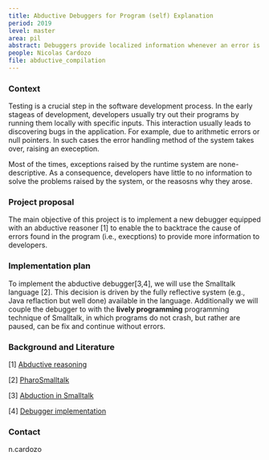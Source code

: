 ```yaml
---
title: Abductive Debuggers for Program (self) Explanation
period: 2019
level: master
area: pil
abstract: Debuggers provide localized information whenever an error is detected in the system. However, such information provides little to no information explaining the cause of the error. This thesis aims to implement a debugger that explains the resons why code braeks and helps you to solve them.
people: Nicolas Cardozo
file: abductive_compilation
---
```


### Context
Testing is a crucial step in the software development process. In the early stageas of development, developers usually try out their programs by running them locally with specific inputs. This interaction usually leads to discovering bugs in the application. For example, due to arithmetic errors or null pointers. In such cases the error handling method of the system takes over, raising an exeception.

Most of the times, exceptions raised by the runtime system are none-descriptive. As a consequence, developers have little to no information to solve the problems raised by the system, or the reasosns why they arose.

### Project proposal
The main objective of this project is to implement a new debugger equipped with an abductive reasoner [1] to enable the to backtrace the cause of errors found in the program (i.e., execptions) to provide more information to developers.



### Implementation plan
To implement the abductive debugger[3,4], we will use the Smalltalk language [2]. This decision is driven by the fully reflective system (e.g., Java reflaction but well done) available in the language. Additionally we will couple the debugger to with the __lively programming__ programming technique of Smalltalk, in which programs do not crash, but rather are paused, can be fix and continue without errors.


### Background and Literature
[1] [Abductive reasoning](https://en.wikipedia.org/wiki/Abductive_reasoning)

[2] [PharoSmalltalk](https://pharo.org)

[3] [Abduction in Smalltalk](https://released.info.ucl.ac.be/pmwiki/uploads/Publications/DiagnosingAndCorrectingDesignInconsistenciesInSourceCodeWithLogicalAbduction/2010-scico-castro.pdf)

[4] [Debugger implementation](http://www.sigops.org/s/conferences/sosp/2009/papers/glerum-sosp09.pdf)

### Contact
n.cardozo